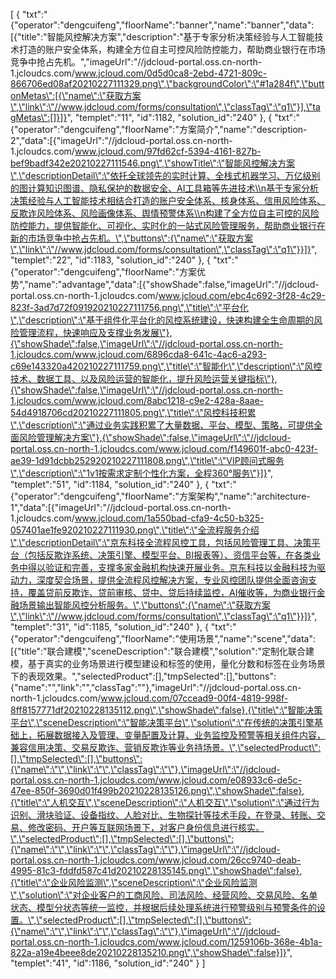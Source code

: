 [
	{
		"txt":"{\"operator\":\"dengcuifeng\",\"floorName\":\"banner\",\"name\":\"banner\",\"data\":[{\"title\":\"智能风控解决方案\",\"description\":\"基于专家分析决策经验与人工智能技术打造的账户安全体系，构建全方位自主可控风险防控能力，帮助商业银行在市场竞争中抢占先机。\",\"imageUrl\":\"//jdcloud-portal.oss.cn-north-1.jcloudcs.com/www.jcloud.com/0d5d0ca8-2ebd-4721-809c-866706ed08af20210227111329.png\",\"backgroundColor\":\"#1a284f\",\"buttonMetas\":[{\"name\":\"获取方案\",\"link\":\"//www.jdcloud.com/forms/consultation\",\"classTag\":\"q1\"}],\"tagMetas\":[]}]}",
		"templet":"11",
		"id":1182,
		"solution_id":"240"
	},
	{
		"txt":"{\"operator\":\"dengcuifeng\",\"floorName\":\"方案简介\",\"name\":\"description-2\",\"data\":[{\"imageUrl\":\"//jdcloud-portal.oss.cn-north-1.jcloudcs.com/www.jcloud.com/97fd62cf-5394-4161-827b-bef9badf342e20210227111546.png\",\"showTitle\":\"智能风控解决方案\",\"descriptionDetail\":\"依托全球领先的实时计算、全栈式机器学习、万亿级别的图计算知识图谱、隐私保护的数据安全、AI工具箱等先进技术\\n基于专家分析决策经验与人工智能技术相结合打造的账户安全体系、核身体系、信用风险体系、反欺诈风险体系、风险画像体系、舆情预警体系\\n构建了全方位自主可控的风险防控能力，提供智能化、可视化、实时化的一站式风险管理服务，帮助商业银行在新的市场竞争中抢占先机。\",\"buttons\":{\"name\":\"获取方案\",\"link\":\"//www.jdcloud.com/forms/consultation\",\"classTag\":\"q1\"}}]}",
		"templet":"22",
		"id":1183,
		"solution_id":"240"
	},
	{
		"txt":"{\"operator\":\"dengcuifeng\",\"floorName\":\"方案优势\",\"name\":\"advantage\",\"data\":[{\"showShade\":false,\"imageUrl\":\"//jdcloud-portal.oss.cn-north-1.jcloudcs.com/www.jcloud.com/ebc4c692-3f28-4c29-823f-3ad7d72f091920210227111756.png\",\"title\":\"平台化\",\"description\":\"基于组件化平台化的风控系统建设，快速构建全生命周期的风险管理流程，快速响应及支撑业务发展\"},{\"showShade\":false,\"imageUrl\":\"//jdcloud-portal.oss.cn-north-1.jcloudcs.com/www.jcloud.com/6896cda8-641c-4ac6-a293-c69e143320a420210227111759.png\",\"title\":\"智能化\",\"description\":\"风控技术、数据工具、以及风险运营的智能化，提升风险运营关键指标\"},{\"showShade\":false,\"imageUrl\":\"//jdcloud-portal.oss.cn-north-1.jcloudcs.com/www.jcloud.com/8abc1218-c9e2-428a-8aae-54d4918706cd20210227111805.png\",\"title\":\"风控科技积累\",\"description\":\"通过业务实践积累了大量数据、平台、模型、策略，可提供全面风险管理解决方案\"},{\"showShade\":false,\"imageUrl\":\"//jdcloud-portal.oss.cn-north-1.jcloudcs.com/www.jcloud.com/f149601f-abc0-423f-ae39-1d91dcbb252920210227111808.png\",\"title\":\"VIP顾问式服务\",\"description\":\"1v1按需求定制个性化方案，全程360°服务\"}]}",
		"templet":"51",
		"id":1184,
		"solution_id":"240"
	},
	{
		"txt":"{\"operator\":\"dengcuifeng\",\"floorName\":\"方案架构\",\"name\":\"architecture-1\",\"data\":[{\"imageUrl\":\"//jdcloud-portal.oss.cn-north-1.jcloudcs.com/www.jcloud.com/1a550bad-cfa9-4c50-b325-057401ae1fe920210227111930.png\",\"title\":\"全流程服务介绍\",\"descriptionDetail\":\"京东科技全流程风控工具，包括风险管理工具、决策平台（包括反欺诈系统、决策引擎、模型平台、BI报表等）、资信平台等，在各类业务中得以验证和完善，支撑多家金融机构快速开展业务。京东科技以金融科技为驱动力，深度契合场景，提供全流程风控解决方案，专业风控团队提供全面咨询支持，覆盖贷前反欺诈、贷前审核、贷中、贷后持续监控，AI催收等，为商业银行金融场景输出智能风控分析服务。\",\"buttons\":{\"name\":\"获取方案\",\"link\":\"//www.jdcloud.com/forms/consultation\",\"classTag\":\"q1\"}}]}",
		"templet":"31",
		"id":1185,
		"solution_id":"240"
	},
	{
		"txt":"{\"operator\":\"dengcuifeng\",\"floorName\":\"使用场景\",\"name\":\"scene\",\"data\":[{\"title\":\"联合建模\",\"sceneDescription\":\"联合建模\",\"solution\":\"定制化联合建模，基于真实的业务场景进行模型建设和标签的使用，量化分数和标签在业务场景下的表现效果。\",\"selectedProduct\":[],\"tmpSelected\":[],\"buttons\":{\"name\":\"\",\"link\":\"\",\"classTag\":\"\"},\"imageUrl\":\"//jdcloud-portal.oss.cn-north-1.jcloudcs.com/www.jcloud.com/07ccead9-00f4-4819-998f-8ff8157771df20210228135112.png\",\"showShade\":false},{\"title\":\"智能决策平台\",\"sceneDescription\":\"智能决策平台\",\"solution\":\"在传统的决策引擎基础上，拓展数据接入及管理、变量配置及计算、业务监控及预警等相关组件内容，兼容信用决策、交易反欺诈、营销反欺诈等业务持场景。\",\"selectedProduct\":[],\"tmpSelected\":[],\"buttons\":{\"name\":\"\",\"link\":\"\",\"classTag\":\"\"},\"imageUrl\":\"//jdcloud-portal.oss.cn-north-1.jcloudcs.com/www.jcloud.com/e08933c6-de5c-47ee-850f-3690d01f499b20210228135126.png\",\"showShade\":false},{\"title\":\"人机交互\",\"sceneDescription\":\"人机交互\",\"solution\":\"通过行为识别、滑块验证、设备指纹、人脸对比、生物探针等技术手段，在登录、转账、交易、修改密码、开户等互联网场景下，对客户身份信息进行核实。\",\"selectedProduct\":[],\"tmpSelected\":[],\"buttons\":{\"name\":\"\",\"link\":\"\",\"classTag\":\"\"},\"imageUrl\":\"//jdcloud-portal.oss.cn-north-1.jcloudcs.com/www.jcloud.com/26cc9740-deab-4995-81c3-fddfd587c41d20210228135145.png\",\"showShade\":false},{\"title\":\"企业风险监测\",\"sceneDescription\":\"企业风险监测\",\"solution\":\"对企业客户的工商风险、司法风险、经营风险、交易风险、名单状态、模型分状态等统一监控，并根据后续处理系统进行预警级别与预警条件的设置。\",\"selectedProduct\":[],\"tmpSelected\":[],\"buttons\":{\"name\":\"\",\"link\":\"\",\"classTag\":\"\"},\"imageUrl\":\"//jdcloud-portal.oss.cn-north-1.jcloudcs.com/www.jcloud.com/1259106b-368e-4b1a-822a-a19e4beee8de20210228135210.png\",\"showShade\":false}]}",
		"templet":"41",
		"id":1186,
		"solution_id":"240"
	}
]